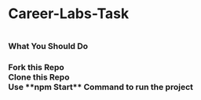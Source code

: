 # <h1>Career-Labs-Task<h1/>
  <h3>What You Should Do <h3/>
     Fork this Repo<br/>
     Clone this Repo<br/>
     Use **npm Start** Command to run the project<br/>
